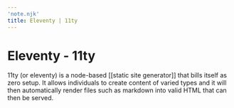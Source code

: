 ```yaml
---
'note.njk'
title: Eleventy | 11ty
---
```

# Eleventy - 11ty
11ty (or eleventy) is a node-based [[static site generator]] that bills itself as zero setup. It allows individuals to create content of varied types and it will then automatically render files such as markdown into valid HTML that can then be served. 